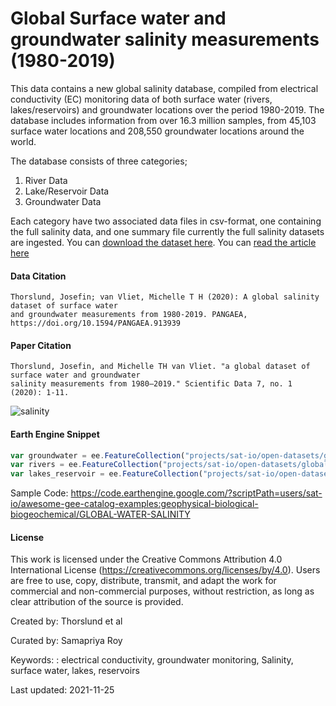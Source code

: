 # Global Surface water and groundwater salinity measurements (1980-2019)

This data contains a new global salinity database, compiled from electrical conductivity (EC) monitoring data of both surface water (rivers, lakes/reservoirs) and groundwater locations over the period 1980-2019. The database includes information from over 16.3 million samples, from 45,103 surface water locations and 208,550 groundwater locations around the world.

The database consists of three categories;
1. River Data
2. Lake/Reservoir Data
3. Groundwater Data

Each category have two associated data files in csv-format, one containing the full salinity data, and one summary file currently the full salinity datasets are ingested. You can [download the dataset here](https://doi.pangaea.de/10.1594/PANGAEA.913939?format=html#download). You can [read the article here](https://www.nature.com/articles/s41597-020-0562-z)

#### Data Citation

```
Thorslund, Josefin; van Vliet, Michelle T H (2020): A global salinity dataset of surface water
and groundwater measurements from 1980-2019. PANGAEA, https://doi.org/10.1594/PANGAEA.913939
```

#### Paper Citation

```
Thorslund, Josefin, and Michelle TH van Vliet. "a global dataset of surface water and groundwater
salinity measurements from 1980–2019." Scientific Data 7, no. 1 (2020): 1-11.
```

![salinity](https://user-images.githubusercontent.com/6677629/143496557-aa7e244e-c2a9-4854-8602-ec343c6e542b.gif)

#### Earth Engine Snippet

```js
var groundwater = ee.FeatureCollection("projects/sat-io/open-datasets/global_water_salinity/groundwaters_database");
var rivers = ee.FeatureCollection("projects/sat-io/open-datasets/global_water_salinity/rivers_database");
var lakes_reservoir = ee.FeatureCollection("projects/sat-io/open-datasets/global_water_salinity/lakes_reservoirs_database");
```

Sample Code: https://code.earthengine.google.com/?scriptPath=users/sat-io/awesome-gee-catalog-examples:geophysical-biological-biogeochemical/GLOBAL-WATER-SALINITY

#### License

This work is licensed under the Creative Commons Attribution 4.0 International License (https://creativecommons.org/licenses/by/4.0). Users are free to use, copy, distribute, transmit, and adapt the work for commercial and non-commercial purposes, without restriction, as long as clear attribution of the source is provided.

Created by: Thorslund et al

Curated by: Samapriya Roy

Keywords: : electrical conductivity, groundwater monitoring, Salinity, surface water, lakes, reservoirs

Last updated: 2021-11-25

